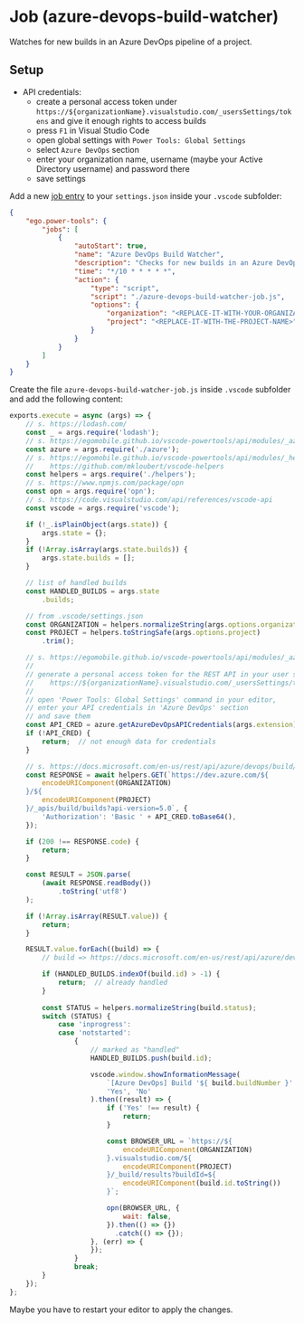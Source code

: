 # Job (azure-devops-build-watcher)

Watches for new builds in an Azure DevOps pipeline of a project.

## Setup

* API credentials:
    * create a personal access token under `https://${organizationName}.visualstudio.com/_usersSettings/tokens` and give it enough rights to access builds
    * press `F1` in Visual Studio Code
    * open global settings with `Power Tools: Global Settings`
    * select `Azure DevOps` section
    * enter your organization name, username (maybe your Active Directory username) and password there
    * save settings

Add a new [job entry](https://github.com/egodigital/vscode-powertools/wiki/Jobs) to your `settings.json` inside your `.vscode` subfolder:

```json
{
    "ego.power-tools": {
        "jobs": [
            {
                "autoStart": true,
                "name": "Azure DevOps Build Watcher",
                "description": "Checks for new builds in an Azure DevOps pipeline of a project.",
                "time": "*/10 * * * * *",
                "action": {
                    "type": "script",
                    "script": "./azure-devops-build-watcher-job.js",
                    "options": {
                        "organization": "<REPLACE-IT-WITH-YOUR-ORGANIZATION-NAME>",
                        "project": "<REPLACE-IT-WITH-THE-PROJECT-NAME>"
                    }
                }
            }
        ]
    }
}
```

Create the file `azure-devops-build-watcher-job.js` inside `.vscode` subfolder and add the following content:

```javascript
exports.execute = async (args) => {
    // s. https://lodash.com/
    const _ = args.require('lodash');
    // s. https://egomobile.github.io/vscode-powertools/api/modules/_azure_.html
    const azure = args.require('./azure');
    // s. https://egomobile.github.io/vscode-powertools/api/modules/_helpers_.html
    //    https://github.com/mkloubert/vscode-helpers
    const helpers = args.require('./helpers');
    // s. https://www.npmjs.com/package/opn
    const opn = args.require('opn');
    // s. https://code.visualstudio.com/api/references/vscode-api
    const vscode = args.require('vscode');

    if (!_.isPlainObject(args.state)) {
        args.state = {};
    }
    if (!Array.isArray(args.state.builds)) {
        args.state.builds = [];
    }

    // list of handled builds
    const HANDLED_BUILDS = args.state
        .builds;

    // from .vscode/settings.json
    const ORGANIZATION = helpers.normalizeString(args.options.organization);
    const PROJECT = helpers.toStringSafe(args.options.project)
        .trim();

    // s. https://egomobile.github.io/vscode-powertools/api/modules/_azure_.html#getazuredevopsapicredentials
    // 
    // generate a personal access token for the REST API in your user settings:
    //    https://${organizationName}.visualstudio.com/_usersSettings/tokens
    // 
    // open 'Power Tools: Global Settings' command in your editor,
    // enter your API credentials in 'Azure DevOps' section
    // and save them
    const API_CRED = azure.getAzureDevOpsAPICredentials(args.extension);
    if (!API_CRED) {
        return;  // not enough data for credentials
    }

    // s. https://docs.microsoft.com/en-us/rest/api/azure/devops/build/builds/list?view=azure-devops-rest-5.0
    const RESPONSE = await helpers.GET(`https://dev.azure.com/${
        encodeURIComponent(ORGANIZATION)
    }/${
        encodeURIComponent(PROJECT)
    }/_apis/build/builds?api-version=5.0`, {
        'Authorization': 'Basic ' + API_CRED.toBase64(),
    });

    if (200 !== RESPONSE.code) {
        return;
    }

    const RESULT = JSON.parse(
        (await RESPONSE.readBody())
            .toString('utf8')
    );

    if (!Array.isArray(RESULT.value)) {
        return;
    }

    RESULT.value.forEach((build) => {
        // build => https://docs.microsoft.com/en-us/rest/api/azure/devops/build/builds/list?view=azure-devops-rest-5.0#build

        if (HANDLED_BUILDS.indexOf(build.id) > -1) {
            return;  // already handled
        }
        
        const STATUS = helpers.normalizeString(build.status);
        switch (STATUS) {
            case 'inprogress':
            case 'notstarted':
                {
                    // marked as "handled"
                    HANDLED_BUILDS.push(build.id);

                    vscode.window.showInformationMessage(
                        `[Azure DevOps] Build '${ build.buildNumber }' (# ${ build.id }) for '${ PROJECT }' has been started.\nDo you like to open it?`,
                        'Yes', 'No'
                    ).then((result) => {
                        if ('Yes' !== result) {
                            return;
                        }

                        const BROWSER_URL = `https://${
                            encodeURIComponent(ORGANIZATION)
                        }.visualstudio.com/${
                            encodeURIComponent(PROJECT)
                        }/_build/results?buildId=${
                            encodeURIComponent(build.id.toString())
                        }`;

                        opn(BROWSER_URL, {
                            wait: false,
                        }).then(() => {})
                          .catch(() => {});
                    }, (err) => {
                    });
                }
                break;
        }
    });
};
```

Maybe you have to restart your editor to apply the changes.
